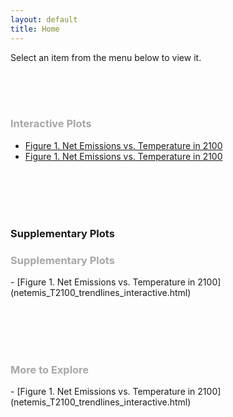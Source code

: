```yaml
---
layout: default
title: Home
---
```


Select an item from the menu below to view it.

<br><br><br>
<h3 style="color: #a7a7a7;">Interactive Plots</h3>

- [Figure 1. Net Emissions vs. Temperature in 2100](netemis_T2100_trendlines_interactive.html)
- [Figure 1. Net Emissions vs. Temperature in 2100](netemis_T2100_trendlines_interactive.html)


<br><br><br><br>
### Supplementary Plots
<h3 style="color: #a7a7a7;">Supplementary Plots</h3>
- [Figure 1. Net Emissions vs. Temperature in 2100](netemis_T2100_trendlines_interactive.html)


<br><br><br><br>
<h3 style="color: #a7a7a7;">More to Explore</h3>
- [Figure 1. Net Emissions vs. Temperature in 2100](netemis_T2100_trendlines_interactive.html)



